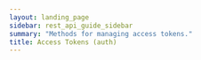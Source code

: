 ```yaml
---
layout: landing_page
sidebar: rest_api_guide_sidebar
summary: "Methods for managing access tokens."
title: Access Tokens (auth)
---
```

